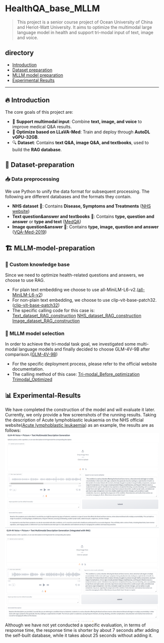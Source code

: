 # HealthQA_base_MLLM
>This project is a senior course project of Ocean University of China and Heriot-Watt University. It aims to optimize the multimodal large language model in health and support tri-modal input of text, image and voice.

## directory
- [Introduction](#Introduction)
- [Dataset preparation](#Dataset-preparation)
- [MLLM model preparation](#MLLM-model-preparation)
- [Experimental Results](#Experimental-Results)

---

## 🔥 Introduction
The core goals of this project are:
- 🌟 **Support multimodal input**: Combine **text, image, and voice** to improve medical Q&A results.
- 🚀 **Optimize based on LLaVA-Med**: Train and deploy through **AutoDL vGPU-32GB**.
- 🔍 **Dataset**: Contains **text Q&A, image Q&A, and textbooks**, used to build the **RAG database**.

## 📂 Dataset-preparation
### 📥 Data preprocessing
We use Python to unify the data format for subsequent processing. The following are different databases and the formats they contain.
- **NHS dataset** 📜: Contains **Disease, Symptoms and Treatments** ([NHS website](https://www.nhsinform.scot/illnesses-and-conditions/a-to-z/))
- **Text question&answer and textbooks** 📜: Contains **type, question and answer** or **type and text** ([MedQA](https://github.com/jind11/MedQA))
- **Image question&answer** 📜: Contains **type, image, question and answer** ([VQA-Med-2019](https://github.com/abachaa/VQA-Med-2019))

## 🏗 MLLM-model-preparation
### 🌟 Custom knowledge base
Since we need to optimize health-related questions and answers, we choose to use RAG.
- For plain text embedding we choose to use all-MiniLM-L6-v2.([all-MiniLM-L6-v2](https://huggingface.co/sentence-transformers/all-MiniLM-L6-v2))
- For non-plain text embedding, we choose to use clip-vit-base-patch32.([clip-vit-base-patch32](https://huggingface.co/openai/clip-vit-base-patch32))
- The specific calling code for this case is:
  [Text_dataset_RAG_construction](directory/RAG_construction/Text_dataset_RAG_construction.ipynb)
  [NHS_dataset_RAG_construction](directory/RAG_construction/NHS_dataset_RAG_construction.ipynb)
  [Image_dataset_RAG_construction](directory/RAG_construction/Image_dataset_RAG_construction.ipynb)

### 📌 MLLM model selection
In order to achieve the tri-modal task goal, we investigated some multi-modal language models and finally decided to choose GLM-4V-9B after comparison.([GLM-4V-9B](https://github.com/THUDM/GLM-4))
- For the specific deployment process, please refer to the official website documentation.
- The calling method of this case:
  [Tri-modal_Before_optimization](directory/final_model/Tri-modal_Before_optimization.ipynb)
  [Trimodal_Optimized](directory/final_model/Trimodal_Optimized.ipynb)

## 📊 Experimental-Results
We have completed the construction of the model and will evaluate it later. Currently, we only provide a few screenshots of the running results.
Taking the description of Acute lymphoblastic leukaemia on the NHS official website([Acute lymphoblastic leukaemia](https://www.nhsinform.scot/illnesses-and-conditions/cancer/cancer-types-in-adults/acute-lymphoblastic-leukaemia/)) as an example, the results are as follows:
![Before joining the self-built database](picture/before.png)
![After joining the self-built database](picture/after.png)
Although we have not yet conducted a specific evaluation, in terms of response time, the response time is shorter by about 7 seconds after adding the self-built database, while it takes about 25 seconds without adding it.
